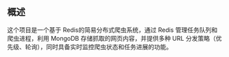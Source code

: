 ## 概述
这个项目是一个基于 Redis的简易分布式爬虫系统，通过 Redis 管理任务队列和爬虫进程，利用 MongoDB 存储抓取的网页内容，并提供多种 URL 分发策略（优先级、轮询），同时具备实时监控爬虫状态和任务进展的功能。
